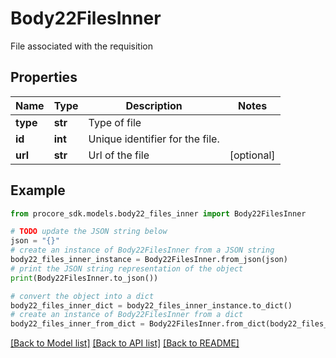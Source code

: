 # Body22FilesInner

File associated with the requisition

## Properties

Name | Type | Description | Notes
------------ | ------------- | ------------- | -------------
**type** | **str** | Type of file | 
**id** | **int** | Unique identifier for the file. | 
**url** | **str** | Url of the file | [optional] 

## Example

```python
from procore_sdk.models.body22_files_inner import Body22FilesInner

# TODO update the JSON string below
json = "{}"
# create an instance of Body22FilesInner from a JSON string
body22_files_inner_instance = Body22FilesInner.from_json(json)
# print the JSON string representation of the object
print(Body22FilesInner.to_json())

# convert the object into a dict
body22_files_inner_dict = body22_files_inner_instance.to_dict()
# create an instance of Body22FilesInner from a dict
body22_files_inner_from_dict = Body22FilesInner.from_dict(body22_files_inner_dict)
```
[[Back to Model list]](../README.md#documentation-for-models) [[Back to API list]](../README.md#documentation-for-api-endpoints) [[Back to README]](../README.md)



